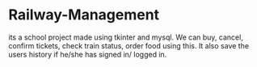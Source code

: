 # Railway-Management
its a school project made using tkinter and mysql. We can buy, cancel, confirm tickets, check train status, order food using this. It also save the users history if he/she has signed in/ logged in.
